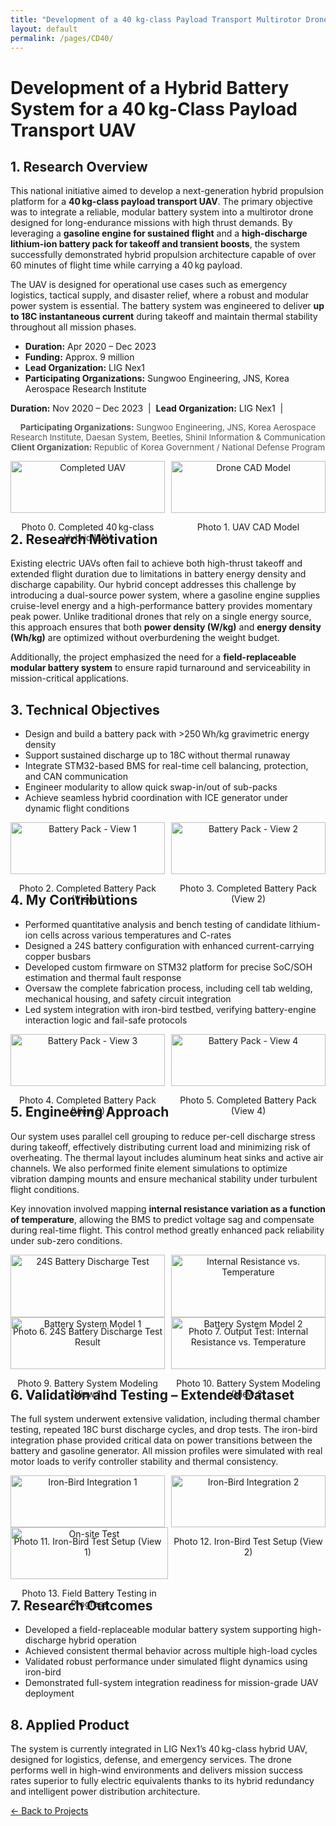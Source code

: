 ```yaml
---
title: "Development of a 40 kg-class Payload Transport Multirotor Drone System"
layout: default
permalink: /pages/CD40/
---
```


  <h1>Development of a Hybrid Battery System for a 40 kg-Class Payload Transport UAV</h1>


<div class="portfolio-section">

<h2>1. Research Overview</h2>
<p>
  This national initiative aimed to develop a next-generation hybrid propulsion platform for a 
  <strong>40 kg-class payload transport UAV</strong>. The primary objective was to integrate a 
  reliable, modular battery system into a multirotor drone designed for long-endurance missions 
  with high thrust demands. By leveraging a <strong>gasoline engine for sustained flight</strong> 
  and a <strong>high-discharge lithium-ion battery pack for takeoff and transient boosts</strong>, 
  the system successfully demonstrated hybrid propulsion architecture capable of 
  over 60 minutes of flight time while carrying a 40 kg payload.
</p>
<p>
  The UAV is designed for operational use cases such as emergency logistics, tactical supply, 
  and disaster relief, where a robust and modular power system is essential. 
  The battery system was engineered to deliver <strong>up to 18C instantaneous current</strong> 
  during takeoff and maintain thermal stability throughout all mission phases.
</p>

<ul>
  <li><strong>Duration:</strong> Apr 2020 – Dec 2023</li>
  <li><strong>Funding:</strong> Approx. 9 million</li>
  <li><strong>Lead Organization:</strong> LIG Nex1</li>
  <li><strong>Participating Organizations:</strong> Sungwoo Engineering, JNS, Korea Aerospace Research Institute</li>
</ul>




  <strong>Duration:</strong> Nov 2020 – Dec 2023 &nbsp;|&nbsp;
  <strong>Lead Organization:</strong> LIG Nex1 &nbsp;|&nbsp;
</h3>
<p style="text-align: center; font-size: 0.95em; color: #555;">
  <strong>Participating Organizations:</strong> Sungwoo Engineering, JNS, Korea Aerospace Research Institute, Daesan System, Beetles, Shinil Information & Communication<br>
  <strong>Client Organization:</strong> Republic of Korea Government / National Defense Program
</p>


    
  </p>
  <div style="display: flex; gap: 10px;">
    <div style="width: 50%; text-align: center;">
      <img src="/assets/CD40/0.jpg" alt="Completed UAV" style="width: 100%; height: auto;">
      <p>Photo 0. Completed 40 kg-class Hybrid UAV</p>
    </div>
    <div style="width: 50%; text-align: center;">
      <img src="/assets/CD40/1.jpg" alt="Drone CAD Model" style="width: 100%; height: auto;">
      <p>Photo 1. UAV CAD Model</p>
    </div>
  </div>

  <h2>2. Research Motivation</h2>
  <p>
    Existing electric UAVs often fail to achieve both high-thrust takeoff and extended flight duration due to limitations in battery energy density and discharge capability. Our hybrid concept addresses this challenge by introducing a dual-source power system, where a gasoline engine supplies cruise-level energy and a high-performance battery provides momentary peak power. Unlike traditional drones that rely on a single energy source, this approach ensures that both <strong>power density (W/kg)</strong> and <strong>energy density (Wh/kg)</strong> are optimized without overburdening the weight budget.
  </p>
  <p>
    Additionally, the project emphasized the need for a <strong>field-replaceable modular battery system</strong> to ensure rapid turnaround and serviceability in mission-critical applications.
  </p>

  <h2>3. Technical Objectives</h2>
  <ul>
    <li>Design and build a battery pack with >250 Wh/kg gravimetric energy density</li>
    <li>Support sustained discharge up to 18C without thermal runaway</li>
    <li>Integrate STM32-based BMS for real-time cell balancing, protection, and CAN communication</li>
    <li>Engineer modularity to allow quick swap-in/out of sub-packs</li>
    <li>Achieve seamless hybrid coordination with ICE generator under dynamic flight conditions</li>
  </ul>
  <div style="display: flex; gap: 10px;">
    <div style="width: 50%; text-align: center;">
      <img src="/assets/CD40/2.jpg" alt="Battery Pack - View 1" style="width: 100%; height: auto;">
      <p>Photo 2. Completed Battery Pack (View 1)</p>
    </div>
    <div style="width: 50%; text-align: center;">
      <img src="/assets/CD40/3.jpg" alt="Battery Pack - View 2" style="width: 100%; height: auto;">
      <p>Photo 3. Completed Battery Pack (View 2)</p>
    </div>
  </div>

  <h2>4. My Contributions</h2>
  <ul>
    <li>Performed quantitative analysis and bench testing of candidate lithium-ion cells across various temperatures and C-rates</li>
    <li>Designed a 24S battery configuration with enhanced current-carrying copper busbars</li>
    <li>Developed custom firmware on STM32 platform for precise SoC/SOH estimation and thermal fault response</li>
    <li>Oversaw the complete fabrication process, including cell tab welding, mechanical housing, and safety circuit integration</li>
    <li>Led system integration with iron-bird testbed, verifying battery-engine interaction logic and fail-safe protocols</li>
  </ul>
  <div style="display: flex; gap: 10px;">
    <div style="width: 50%; text-align: center;">
      <img src="/assets/CD40/4.jpg" alt="Battery Pack - View 3" style="width: 100%; height: auto;">
      <p>Photo 4. Completed Battery Pack (View 3)</p>
    </div>
    <div style="width: 50%; text-align: center;">
      <img src="/assets/CD40/5.jpg" alt="Battery Pack - View 4" style="width: 100%; height: auto;">
      <p>Photo 5. Completed Battery Pack (View 4)</p>
    </div>
  </div>

  <h2>5. Engineering Approach</h2>
  <p>
    Our system uses parallel cell grouping to reduce per-cell discharge stress during takeoff, effectively distributing current load and minimizing risk of overheating. The thermal layout includes aluminum heat sinks and active air channels. We also performed finite element simulations to optimize vibration damping mounts and ensure mechanical stability under turbulent flight conditions.
  </p>
  <p>
    Key innovation involved mapping <strong>internal resistance variation as a function of temperature</strong>, allowing the BMS to predict voltage sag and compensate during real-time flight. This control method greatly enhanced pack reliability under sub-zero conditions.
  </p>
  <div style="display: flex; gap: 10px;">
    <div style="width: 50%; text-align: center;">
      <img src="/assets/CD40/6.jpg" alt="24S Battery Discharge Test" style="width: 100%; height: auto;">
      <p>Photo 6. 24S Battery Discharge Test Result</p>
    </div>
    <div style="width: 50%; text-align: center;">
      <img src="/assets/CD40/7.jpg" alt="Internal Resistance vs. Temperature" style="width: 100%; height: auto;">
      <p>Photo 7. Output Test: Internal Resistance vs. Temperature</p>
    </div>
  </div>

  <div style="display: flex; gap: 10px;">
    <div style="width: 50%; text-align: center;">
      <img src="/assets/CD40/9.jpg" alt="Battery System Model 1" style="width: 100%; height: auto;">
      <p>Photo 9. Battery System Modeling (View 1)</p>
    </div>
    <div style="width: 50%; text-align: center;">
      <img src="/assets/CD40/10.jpg" alt="Battery System Model 2" style="width: 100%; height: auto;">
      <p>Photo 10. Battery System Modeling (View 2)</p>
    </div>
  </div>

  <h2>6. Validation and Testing – Extended Dataset</h2>
  <p>
    The full system underwent extensive validation, including thermal chamber testing, repeated 18C burst discharge cycles, and drop tests. The iron-bird integration phase provided critical data on power transitions between the battery and gasoline generator. All mission profiles were simulated with real motor loads to verify controller stability and thermal consistency.
  </p>
  <div style="display: flex; gap: 10px;">
    <div style="width: 50%; text-align: center;">
      <img src="/assets/CD40/11.jpg" alt="Iron-Bird Integration 1" style="width: 100%; height: auto;">
      <p>Photo 11. Iron-Bird Test Setup (View 1)</p>
    </div>
    <div style="width: 50%; text-align: center;">
      <img src="/assets/CD40/12.jpg" alt="Iron-Bird Integration 2" style="width: 100%; height: auto;">
      <p>Photo 12. Iron-Bird Test Setup (View 2)</p>
    </div>
  </div>

  <div style="display: flex; gap: 10px;">
    <div style="width: 50%; text-align: center;">
      <img src="/assets/CD40/13.jpg" alt="On-site Test" style="width: 100%; height: auto;">
      <p>Photo 13. Field Battery Testing in Progress</p>
    </div>
  </div>

  <h2>7. Research Outcomes</h2>
  <ul>
    <li>Developed a field-replaceable modular battery system supporting high-discharge hybrid operation</li>
    <li>Achieved consistent thermal behavior across multiple high-load cycles</li>
    <li>Validated robust performance under simulated flight dynamics using iron-bird</li>
    <li>Demonstrated full-system integration readiness for mission-grade UAV deployment</li>
  </ul>

  <h2>8. Applied Product</h2>
  <p>
    The system is currently integrated in LIG Nex1’s 40 kg-class hybrid UAV, designed for logistics, defense, and emergency services. The drone performs well in high-wind environments and delivers mission success rates superior to fully electric equivalents thanks to its hybrid redundancy and intelligent power distribution architecture.
  </p>

</div>




<p><a href="{{ site.baseurl }}/projects/">← Back to Projects</a></p>
